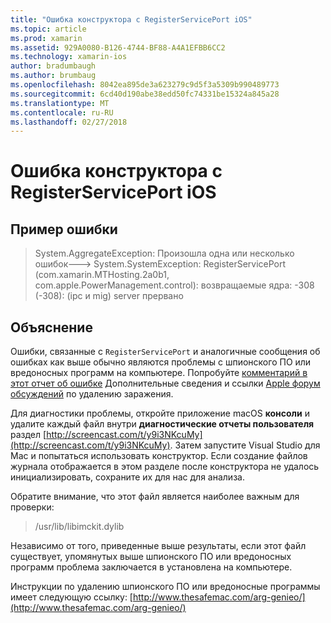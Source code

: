 ```yaml
---
title: "Ошибка конструктора с RegisterServicePort iOS"
ms.topic: article
ms.prod: xamarin
ms.assetid: 929A0080-B126-4744-BF88-A4A1EFBB6CC2
ms.technology: xamarin-ios
author: bradumbaugh
ms.author: brumbaug
ms.openlocfilehash: 8042ea895de3a623279c9d5f3a5309b990489773
ms.sourcegitcommit: 6cd40d190abe38edd50fc74331be15324a845a28
ms.translationtype: MT
ms.contentlocale: ru-RU
ms.lasthandoff: 02/27/2018
---
```

# <a name="ios-designer-error-with-registerserviceport"></a>Ошибка конструктора с RegisterServicePort iOS

## <a name="sample-error"></a>Пример ошибки
> System.AggregateException: Произошла одна или несколько ошибок---> System.SystemException: RegisterServicePort (com.xamarin.MTHosting.2a0b1, com.apple.PowerManagement.control): возвращаемые ядра: -308 (-308): (ipc и mig) server прервано

## <a name="explanation"></a>Объяснение
Ошибки, связанные с `RegisterServicePort` и аналогичные сообщения об ошибках как выше обычно являются проблемы с шпионского ПО или вредоносных программ на компьютере. Попробуйте [комментарий в этот отчет об ошибке](https://bugzilla.xamarin.com/show_bug.cgi?id=21907#c4) Дополнительные сведения и ссылки [Apple форум обсуждений](https://discussions.apple.com/thread/5596008) по удалению заражения. 

Для диагностики проблемы, откройте приложение macOS **консоли** и удалите каждый файл внутри **диагностические отчеты пользователя** раздел [http://screencast.com/t/y9i3NKcuMy](http://screencast.com/t/y9i3NKcuMy). Затем запустите Visual Studio для Mac и попытаться использовать конструктор. Если создание файлов журнала отображается в этом разделе после конструктора не удалось инициализировать, сохраните их для нас для анализа.  

Обратите внимание, что этот файл является наиболее важным для проверки: 
> /usr/lib/libimckit.dylib

Независимо от того, приведенные выше результаты, если этот файл существует, упомянутых выше шпионского ПО или вредоносных программ проблема заключается в установлена на компьютере.  

Инструкции по удалению шпионского ПО или вредоносные программы имеет следующую ссылку: [http://www.thesafemac.com/arg-genieo/](http://www.thesafemac.com/arg-genieo/)  

